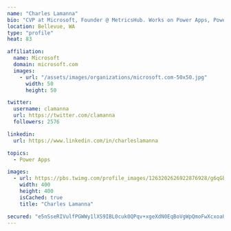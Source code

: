 ```yaml
---
name: "Charles Lamanna"
bio: "CVP at Microsoft, Founder @ MetricsHub. Works on Power Apps, Power Automate, Power Virtual Agent, Common Data Service and Dynamics 365."
location: Bellevue, WA
type: "profile"
heat: 83

affiliation:
  name: Microsoft
  domain: microsoft.com
  images:
    - url: "/assets/images/organizations/microsoft.com-50x50.jpg"
      width: 50
      height: 50

twitter:
  username: clamanna
  url: https://twitter.com/clamanna
  followers: 2576

linkedin:
  url: https://www.linkedin.com/in/charleslamanna

topics:
  - Power Apps

images:
  - url: https://pbs.twimg.com/profile_images/1263202626922876928/g6qGbHZ-_400x400.jpg
    width: 400
    height: 400
    isCached: true
    title: "Charles Lamanna"

secured: "e5nSseRIVulfPGWWy1lXS9IBL0cuk0QPqv+xgeXdN0EqBoVgWpQmoFwXcxoaUYYYMwWYdgI4pax6CSrwMBNu8AGlQEmBoj6cMx/lk2o4gur5lRttVRhVND6Rjc3ncprfuToX++iGIOrjXDrOOND1JCRc3OoO0W/bfGjcy41M+d6QFlEbErbHMM4DvRW88C5i0KSdYn0VLrIBw12Gv2XygeApNYu11eGKzqR6gtdPeDYT8rEPYJqK/w8m0AHJ/Tc9EfHsFCbSFt88GmM5kSM9mvIax5JUgh55clXZEsGpjPdoxDXkRdW7cUZnwB1KBMEFG81Mr2Fj+L0+zrb7oefBGoLeeeLZTok4QquKDaoCr3C+gU4FGt1CzMdqK9JBnNNe754wyo3nxiRT6g9S01H2/RkGH4BumI9EGvxzDg/IsX4=;u68Undm7BalWSOmFEm8KOA=="
---
```


